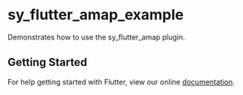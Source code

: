 # sy_flutter_amap_example

Demonstrates how to use the sy_flutter_amap plugin.

## Getting Started

For help getting started with Flutter, view our online
[documentation](https://flutter.io/).
